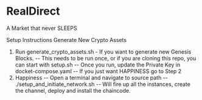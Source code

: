 # RealDirect
A Market that never SLEEPS

Setup Instructions
Generate New Crypto Assets
1. Run generate_crypto_assets.sh - If you want to generate new Genesis Blocks.
    -- This needs to be run once, or if you are cloning this repo, you can start with setup.sh
    -- Once you run, update the Private Key in docket-compose.yaml
    -- If you just want HAPPINESS go to Step 2
2. Happiness
    -- Open a terminal and navigate to source path
    -- ./setup_and_initiate_network.sh
    -- Will fire up all the instances, create the channel, deploy and install the chaincode.
